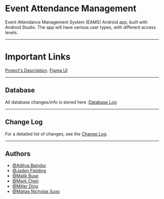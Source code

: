 # Event Attendance Management

Event Attendance Management System (EAMS) Android app, built with Android Studio. The app will have various user types, with different access levels.

---

# Important Links 

[Project's Description](https://uottawa.brightspace.com/d2l/le/content/454762/viewContent/6306214/View). 
[Figma UI](https://www.figma.com/design/XXDRBwkZCqEOAGCwqrKG7l/Untitled?node-id=0-1&t=kdYr2JaIPgpDM6Gd-1)

---

## Database

All database changes/info is stored here  :[Database Log](Database.md)

---

## Change Log

For a detailed list of changes, see the [Change Log](CHANGELOG.md).

---

## Authors

- [@Aditya Baindur](https://www.github.com/Aditya-Baindur)
- [@Jaden Fielding](https://www.github.com/JadenF404)
- [@Malik Buse](https://www.github.com/mbuse045)
- [@Mark Chen](https://www.github.com/marks-code)
- [@Miller Ding](https://www.github.com/mding022)
- [@Matias Nicholas Suxo](https://www.github.com/matias-io)
